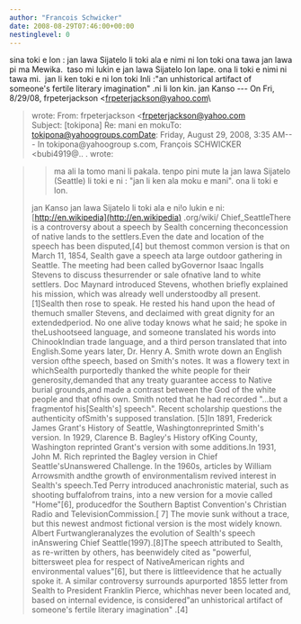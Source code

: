 ```yaml
---
author: "Francois Schwicker"
date: 2008-08-29T07:46:00+00:00
nestinglevel: 0
---
```

sina toki e lon : jan lawa Sijatelo li toki ala e nimi ni lon toki ona tawa jan lawa pi ma Mewika.  taso mi lukin e jan lawa Sijatelo lon lape. ona li toki e nimi ni tawa mi.  jan li ken toki e ni lon toki Inli :"an unhistorical artifact of someone's fertile literary imagination" .ni li lon kin. jan Kanso ---
 On Fri, 8/29/08, frpeterjackson <[frpeterjackson@yahoo.com](mailto://frpeterjackson@yahoo.com)\
> wrote:
From: frpeterjackson <[frpeterjackson@yahoo.com](mailto://frpeterjackson@yahoo.com)\
>Subject: \[tokipona\] Re: mani en mokuTo: [tokipona@yahoogroups.comDate](mailto://tokipona@yahoogroups.comDate): Friday, August 29, 2008, 3:35 AM---
 In tokipona@yahoogroup s.com, François SCHWICKER <bubi4919@.. .
> wrote:

>> ma ali la tomo mani li pakala. tenpo pini mute la jan lawa Sijatelo 
> (Seattle) li toki e ni : "jan li ken ala moku e mani". ona li toki e 
> lon.
> 
> jan Kanso
>jan lawa Sijatelo li toki ala e ni!o lukin e ni:[http://en.wikipedia](http://en.wikipedia) .org/wiki/ Chief\_SeattleThere is a controversy about a speech by Sealth concerning theconcession of native lands to the settlers.Even the date and location of the speech has been disputed,\[4\] but themost common version is that on March 11, 1854, Sealth gave a speech ata large outdoor gathering in Seattle. The meeting had been called byGovernor Isaac Ingalls Stevens to discuss thesurrender or sale ofnative land to white settlers. Doc Maynard introduced Stevens, whothen briefly explained his mission, which was already well understoodby all present.\[1\]Sealth then rose to speak. He rested his hand upon the head of themuch smaller Stevens, and declaimed with great dignity for an extendedperiod. No one alive today knows what he said; he spoke in theLushootseed language, and someone translated his words into ChinookIndian trade language, and a third person translated that into English.Some years later, Dr. Henry A. Smith wrote down an English version ofthe speech, based on Smith's notes. It was a flowery text in whichSealth purportedly thanked the white people for their generosity,demanded that any treaty guarantee access to Native burial grounds,and made a contrast between the God of the white people and that ofhis own. Smith noted that he had recorded "...but a fragmentof his\[Sealth's\] speech". Recent scholarship questions the authenticity ofSmith's supposed translation. \[5\]In 1891, Frederick James Grant's History of Seattle, Washingtonreprinted Smith's version. In 1929, Clarence B. Bagley's History ofKing County, Washington reprinted Grant's version with some additions.In 1931, John M. Rich reprinted the Bagley version in Chief Seattle'sUnanswered Challenge. In the 1960s, articles by William Arrowsmith andthe growth of environmentalism revived interest in Sealth's speech.Ted Perry introduced anachronistic material, such as shooting buffalofrom trains, into a new version for a movie called "Home"\[6\], producedfor the Southern Baptist Convention's Christian Radio and TelevisionCommission.\[ 7\] The movie sunk without a trace, but this newest andmost fictional version is the most widely known. Albert Furtwangleranalyzes the evolution of Sealth's speech inAnswering Chief Seattle(1997).\[8\]The speech attributed to Sealth, as re-written by others, has beenwidely cited as "powerful, bittersweet plea for respect of NativeAmerican rights and environmental values"\[6\], but there is littleevidence that he actually spoke it. A similar controversy surrounds apurported 1855 letter from Sealth to President Franklin Pierce, whichhas never been located and, based on internal evidence, is considered"an unhistorical artifact of someone's fertile literary imagination" .\[4\]